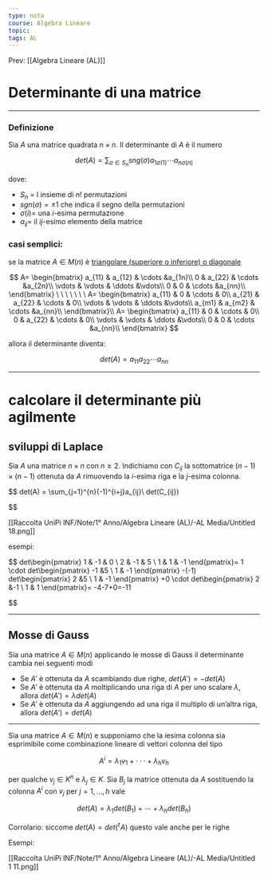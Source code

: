 ```yaml
---
type: nota
course: Algebra Lineare
topic: 
tags: AL
---
```


Prev: [[Algebra Lineare (AL)]]

# Determinante di una matrice
---

### Definizione

Sia $A$ una matrice quadrata $n \times n$. Il determinante di $A$ è il numero

$$
det(A) = \sum_{\sigma \in S_{n}} sng(\sigma)
a_{1\sigma(1)}
\cdots
a_{n\sigma(n)}
$$

dove:

- $S_n$ = l insieme di $n!$ permutazioni
- $sgn(\sigma) = \pm1$ che indica il segno della permutazioni
- $\sigma(i) =$ una $i$-esima permutazione
- $a_{ij} =$  il $ij$-esimo elemento della matrice

### casi semplici:

se la matrice $A \in M(n)$ è [triangolare (superiore o inferiore) o diagonale](obsidian://open?vault=UniPi-Appunti&file=Raccolta%20UniPi%20INF%2FNote%2F1%C2%B0%20Anno%2FAlgebra%20Lineare%20(AL)%2FTipi%20di%20matrice%20quadrata)

$$
A=
\begin{bmatrix}
a_{11} & a_{12} & \cdots &a_{1n}\\
0 & a_{22} & \cdots &a_{2n}\\
\vdots & \vdots & \ddots &\vdots\\
0 & 0 & \cdots &a_{nn}\\
\end{bmatrix}
\ \ \ \ \ \ \
A=
\begin{bmatrix}
a_{11} & 0 & \cdots & 0\\
a_{21} & a_{22} & \cdots & 0\\
\vdots & \vdots & \ddots &\vdots\\
a_{m1} & a_{m2} & \cdots &a_{nn}\\
\end{bmatrix}\\
A=
\begin{bmatrix}
a_{11} & 0 & \cdots & 0\\
0 & a_{22} & \cdots & 0\\
\vdots & \vdots & \ddots &\vdots\\
0 & 0 & \cdots &a_{nn}\\
\end{bmatrix}
$$

allora il determinante diventa:

$$
det(A)=a_{11}a_{22}\cdots a_{nn}
$$

---

# calcolare il determinante più agilmente

## sviluppi di Laplace

Sia $A$  una matrice $n \times n$ con $n ≥ 2$. Indichiamo con $C_{ij}$ la sottomatrice
$(n−1)\times(n−1)$ ottenuta da $A$ rimuovendo la $i$-esima riga e la $j$-esima colonna.

$$
det(A) = \sum_{j=1}^{n}(-1)^{i+j}a_{ij}\ det(C_{ij})

$$



[[Raccolta UniPi INF/Note/1° Anno/Algebra Lineare (AL)/-AL Media/Untitled 18.png]]

esempi:

$$
det\begin{pmatrix}
1 & -1 & 0 \\
2 & -1 & 5 \\
1 & 1 & -1
\end{pmatrix}=
1 \cdot
det\begin{pmatrix}
-1 &5 \\
1 & -1
\end{pmatrix}
-(-1)
det\begin{pmatrix}
2 &5 \\
1 & -1
\end{pmatrix}
+0 \cdot
det\begin{pmatrix}
2 &-1 \\
1 & 1
\end{pmatrix}= -4-7+0=-11

$$

---

## Mosse di Gauss

Sia una matrice $A \in M(n)$  applicando le mosse di Gauss il determinante cambia nei seguenti modi

- Se $A'$ è ottenuta da $A$ scambiando due righe, $det(A') = − det(A)$
- Se $A'$ è ottenuta da $A$ moltiplicando una riga di $A$ per uno scalare $\lambda$, allora                $det(A') = \lambda det(A)$
- Se $A'$  è ottenuta da $A$ aggiungendo ad una riga il multiplo di un’altra riga, allora       $det(A') = det(A)$

---

Sia una matrice $A \in M(n)$ e supponiamo che la $i$esima colonna sia esprimibile come combinazione lineare di vettori colonna del tipo

$$
A^i = λ_1v_1 + · · · + λ_hv_h
$$

per qualche $v_j \in K^n$ e $λ_j ∈ K$. Sia $B_j$ la matrice ottenuta da $A$ sostituendo la colonna $A^i$
con $v_j$  per $j = 1,\dots,h$ vale



$$
det(A)=\lambda_1 det(B_1)+\cdots+\lambda_h det(B_h)
$$

Corrolario: siccome $det(A) =det({}^t\!A)$ questo vale anche per le righe

Esempi:

[[Raccolta UniPi INF/Note/1° Anno/Algebra Lineare (AL)/-AL Media/Untitled 1 11.png]]

